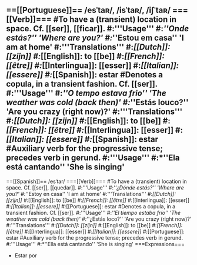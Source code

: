 ==[[Portuguese]]==
/esˈtaʀ/, /isˈtaʀ/, /iʃˈtaʀ/
===[[Verb]]===
#To have a (transient) location in space. Cf. [[ser]], [[ficar]].
#:'''Usage'''
#:*''Onde estás?'' 'Where are you?'
#:*''Estou em casa'' 'I am at home'
#:'''Translations'''
#:*[[Dutch]]: [[zijn]]
#:*[[English]]: to [[be]]
#:*[[French]]: [[être]]
#:*[[Interlingua]]: [[esser]]
#:*[[Italian]]: [[essere]]
#:*[[Spanish]]: estar
#Denotes a copula, in a transient fashion. Cf. [[ser]].
#:'''Usage'''
#:*''O tempo estava frio'' 'The weather was cold (back then)'
#:*''Estás louco?'' 'Are you crazy (right now)?'
#:'''Translations'''
#:*[[Dutch]]: [[zijn]]
#:*[[English]]: to [[be]]
#:*[[French]]: [[être]]
#:*[[Interlingua]]: [[esser]]
#:*[[Italian]]: [[essere]]
#:*[[Spanish]]: estar
#Auxiliary verb for the progressive tense; precedes verb in gerund.
#:'''Usage'''
#:*''Ela está cantando'' 'She is singing'
----
==[[Spanish]]==
/esˈtar/
===[[Verb]]===
#To have a (transient) location in space. Cf. [[ser]], [[quedar]].
#:'''Usage'''
#:*''¿Dónde estás?'' 'Where are you?'
#:*''Estoy en casa'' 'I am at home'
#:'''Translations'''
#:*[[Dutch]]: [[zijn]]
#:*[[English]]: to [[be]]
#:*[[French]]: [[être]]
#:*[[Interlingua]]: [[esser]]
#:*[[Italian]]: [[essere]]
#:*[[Portuguese]]: estar
#Denotes a copula, in a transient fashion. Cf. [[ser]].
#:'''Usage'''
#:*''El tiempo estaba frío'' 'The weather was cold (back then)'
#:*''¿Estás loco?'' 'Are you crazy (right now)?'
#:'''Translations'''
#:*[[Dutch]]: [[zijn]]
#:*[[English]]: to [[be]]
#:*[[French]]: [[être]]
#:*[[Interlingua]]: [[esser]]
#:*[[Italian]]: [[essere]]
#:*[[Portuguese]]: estar
#Auxiliary verb for the progressive tense; precedes verb in gerund.
#:'''Usage'''
#:*''Ella está cantando'' 'She is singing'
===Expressions===
* Estar por
